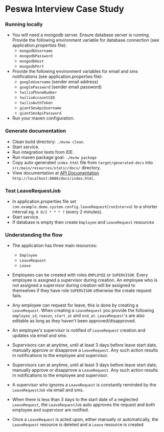# Peswa Interview Case Study

### Running locally
- You will need a mongodb server. Ensure database server is running. Provide the following environment variable for database connection (see application.properties file):
  - `mongodbUsername`
  - `mongodbPassword`
  - `mongodbHost`
  - `mongodbPort`
- Provide the following environment variables for email and sms notifications (see application.properties file):
  - `googleUsername` (sender email address)
  - `googlePassword` (sender email password)
  - `twilioPhoneNumber`
  - `twilioAccountSID`
  - `twilioAuthToken`
  - `giantSmsApiUsername`
  - `giantSmsApiPassword`
- Run your maven configuration.

### Generate documentation
- Clean build directory: `./mvnw clean`.
- Start service.
- Run integration tests from IDE.
- Run maven package goal: `./mvnw package`
- Copy auto-generated `index.html` file from `target/generated-docs` into `src/main/resources/static/docs/` directory.
- View documentation at [API Documentation](http://localhost:8080/docs/index.html) `http://localhost:8080/docs/index.html`.

### Test LeaveRequestJob
- In application.properties file set `com.example.demo.system.config.leaveRequestCronInterval` to a shorter interval eg. `0 0/2 * * * ?` (every 2 minutes).
- Start service.
- If database is empty then create `Employee` and `LeaveRequest` resources


### Understanding the flow

- The application has three main resources:
  - `Employee`
  - `LeaveRequest`
  - `Leave`

- Employees can be created with roles `EMPLOYEE` or `SUPERVISOR`. Every employee is assigned a supervisor during creation. An employee who is not assigned a supervisor during creation will be assigned to themselves if they have role `SUPERVISOR` otherwise the create request fails.  

- Any employee can request for leave, this is done by creating a `LeaveRequest`. When creating a `LeaveRequest` you provide the following `employee_id`, `reason`, `start_at` and `end_at`. `LeaveRequest`'s are also editable as long as they haven't been approved/disapproved.

- An employee's supervisor is notified of `LeaveRequest` creation and updates via email and sms. 

- Supervisors can at anytime, until at least 3 days before leave start date, manually approve or disapprove a `LeaveRequest`. Any such action results in notifications to the employee and supervisor.
- Supervisors can at anytime, until at least 3 days before leave start date, manually approve or disapprove a `LeaveRequest`. Any such action results in notifications to the employee and supervisor.
- A supervisor who ignores a `LeaveRequest` is constantly reminded by the `LeaveRequestJob` via email and sms.
- When there is less than 3 days to the start date of a neglected `LeaveRequest`, the `LeaveRequestJob` auto approves the request and both employee and supervisor are notified.
- Once a `LeaveRequest` is acted upon, either manually or automatically, the `LeaveRequest` resource is deleted and a `Leave` resource is created
